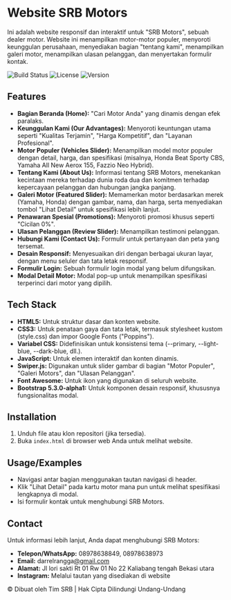 # Website SRB Motors

Ini adalah website responsif dan interaktif untuk "SRB Motors", sebuah dealer motor. Website ini menampilkan motor-motor populer, menyoroti keunggulan perusahaan, menyediakan bagian "tentang kami", menampilkan galeri motor, menampilkan ulasan pelanggan, dan menyertakan formulir kontak.

![Build Status](https://img.shields.io/badge/build-passing-brightgreen) ![License](https://img.shields.io/badge/license-MIT-blue) ![Version](https://img.shields.io/badge/version-1.0.0-orange)

## Features
- **Bagian Beranda (Home):** "Cari Motor Anda" yang dinamis dengan efek paralaks.
- **Keunggulan Kami (Our Advantages):** Menyoroti keuntungan utama seperti "Kualitas Terjamin", "Harga Kompetitif", dan "Layanan Profesional".
- **Motor Populer (Vehicles Slider):** Menampilkan model motor populer dengan detail, harga, dan spesifikasi (misalnya, Honda Beat Sporty CBS, Yamaha All New Aerox 155, Fazzio Neo Hybrid).
- **Tentang Kami (About Us):** Informasi tentang SRB Motors, menekankan kecintaan mereka terhadap dunia roda dua dan komitmen terhadap kepercayaan pelanggan dan hubungan jangka panjang.
- **Galeri Motor (Featured Slider):** Memamerkan motor berdasarkan merek (Yamaha, Honda) dengan gambar, nama, dan harga, serta menyediakan tombol "Lihat Detail" untuk spesifikasi lebih lanjut.
- **Penawaran Spesial (Promotions):** Menyoroti promosi khusus seperti "Cicilan 0%".
- **Ulasan Pelanggan (Review Slider):** Menampilkan testimoni pelanggan.
- **Hubungi Kami (Contact Us):** Formulir untuk pertanyaan dan peta yang tersemat.
- **Desain Responsif:** Menyesuaikan diri dengan berbagai ukuran layar, dengan menu seluler dan tata letak responsif.
- **Formulir Login:** Sebuah formulir login modal yang belum difungsikan.
- **Modal Detail Motor:** Modal pop-up untuk menampilkan spesifikasi terperinci dari motor yang dipilih.

## Tech Stack
- **HTML5:** Untuk struktur dasar dan konten website.
- **CSS3:** Untuk penataan gaya dan tata letak, termasuk stylesheet kustom (style.css) dan impor Google Fonts ("Poppins").
- **Variabel CSS:** Didefinisikan untuk konsistensi tema (--primary, --light-blue, --dark-blue, dll.).
- **JavaScript:** Untuk elemen interaktif dan konten dinamis.
- **Swiper.js:** Digunakan untuk slider gambar di bagian "Motor Populer", "Galeri Motors", dan "Ulasan Pelanggan".
- **Font Awesome:** Untuk ikon yang digunakan di seluruh website.
- **Bootstrap 5.3.0-alpha1:** Untuk komponen desain responsif, khususnya fungsionalitas modal.

## Installation
1. Unduh file atau klon repositori (jika tersedia).
2. Buka `index.html` di browser web Anda untuk melihat website.

## Usage/Examples
- Navigasi antar bagian menggunakan tautan navigasi di header.
- Klik "Lihat Detail" pada kartu motor mana pun untuk melihat spesifikasi lengkapnya di modal.
- Isi formulir kontak untuk menghubungi SRB Motors.

## Contact
Untuk informasi lebih lanjut, Anda dapat menghubungi SRB Motors:
- **Telepon/WhatsApp:** 08978638849, 08978638973
- **Email:** darrelrangga[@gmail.com](mailto:@gmail.com)
- **Alamat:** Jl lori sakti Rt 01 Rw 01 No 22 Kaliabang tengah Bekasi utara
- **Instagram:** Melalui tautan yang disediakan di website

© Dibuat oleh Tim SRB | Hak Cipta Dilindungi Undang-Undang
